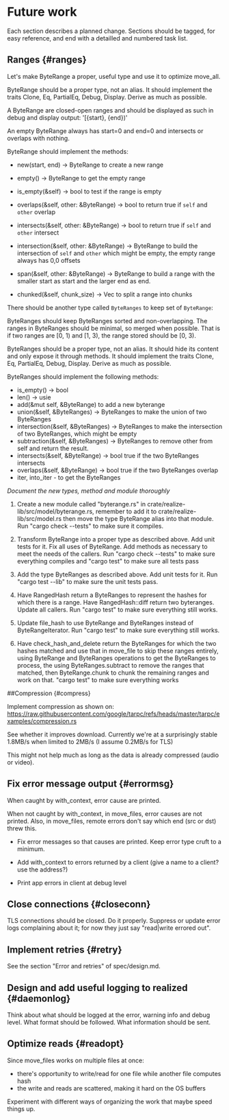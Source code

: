 # Future work

Each section describes a planned change. Sections should be tagged,
for easy reference, and end with a detailled and numbered task list.

## Ranges {#ranges}

Let's make ByteRange a proper, useful type and use it to optimize
move_all.

ByteRange should be a proper type, not an alias. It should implement
the traits Clone, Eq, PartialEq, Debug, Display. Derive as much as
possible.

A ByteRange are closed-open ranges and should be displayed as such in
debug and display output: '[{start}, {end})'

An empty ByteRange always has start=0 and end=0 and intersects or
overlaps with nothing.

ByteRange should implement the methods:

 - new(start, end) -> ByteRange to create a new range

 - empty() -> ByteRange to get the empty range

 - is_empty(&self) -> bool to test if the range is empty

 - overlaps(&self, other: &ByteRange) -> bool to return true if `self`
   and `other` overlap

 - intersects(&self, other: &ByteRange) -> bool to return true if
   `self` and `other` intersect

 - intersection(&self, other: &ByteRange) -> ByteRange to build the
   intersection of `self` and `other` which might be empty, the empty
   range always has 0,0 offsets

 - span(&self, other: &ByteRange) -> ByteRange to build a range with
 the smaller start as start and the larger end as end.

 - chunked(&self, chunk_size) -> Vec<ByteRange> to split a range into chunks

There should be another type called `ByteRanges` to keep set of `ByteRange`:

ByteRanges should keep ByteRanges sorted and non-overlapping. The
ranges in ByteRanges should be minimal, so merged when possible. That
is if two ranges are [0, 1) and [1, 3), the range stored should be [0,
3).

ByteRanges should be a proper type, not an alias. It should hide its
content and only expose it through methods. It should implement the
traits Clone, Eq, PartialEq, Debug, Display. Derive as much as
possible.

ByteRanges should implement the following methods:

 - is_empty() -> bool
 - len() -> usie
 - add(&mut self, &ByteRange) to add a new byterange
 - union(&self, &ByteRanges) -> ByteRanges to make the union of two ByteRanges
 - intersection(&self, &ByteRanges) -> ByteRanges to make the intersection of two ByteRanges, which might be empty
 - subtraction(&self, &ByteRanges) -> ByteRanges to remove other from self and return the result.
 - intersects(&self, &ByteRange) -> bool true if the two ByteRanges intersects
 - overlaps(&self, &ByteRange) -> bool true if the two ByteRanges overlap
 - iter, into_iter - to get the ByteRanges

*Document the new types, method and module thoroughly*

1. Create a new module called "byterange.rs" in
   crate/realize-lib/src/model/byterange.rs, remember to add it to
   crate/realize-lib/src/model.rs then move the type ByteRange alias
   into that module. Run "cargo check --tests" to make sure it
   compiles.

2. Transform ByteRange into a proper type as described above. Add unit
   tests for it. Fix all uses of ByteRange. Add methods as necessary
   to meet the needs of the callers. Run "cargo check --tests" to make
   sure everything compiles and "cargo test" to make sure all tests
   pass

3. Add the type ByteRanges as described above. Add unit tests for it.
   Run "cargo test --lib" to make sure the unit tests pass.

4. Have RangedHash return a ByteRanges to represent the hashes for
   which there is a range. Have RangedHash::diff return two
   byteranges. Update all callers. Run "cargo test" to make sure
   everything still works.

5. Update file_hash to use ByteRange and ByteRanges instead of
   ByteRangeIterator. Run "cargo test" to make sure everything still
   works.

6. Have check_hash_and_delete return the ByteRanges for which the two
   hashes matched and use that in move_file to skip these ranges
   entirely, using ByteRange and ByteRanges operations to get the
   ByteRanges to process, the using ByteRanges.subtract to remove the
   ranges that matched, then ByteRange.chunk to chunk the remaining
   ranges and work on that. "cargo test" to make sure everything works

##Compression {#compress}

Implement compression as shown on:
https://raw.githubusercontent.com/google/tarpc/refs/heads/master/tarpc/examples/compression.rs

See whether it improves download. Currently we're at a surprisingly
stable 1.8MB/s when limited to 2MB/s (I assume 0.2MB/s for TLS)

This might not help much as long as the data is already compressed
(audio or video).

## Fix error message output {#errormsg}

When caught by with_context, error cause are printed.

When not caught by with_context, in move_files, error causes are not
printed. Also, in move_files, remote errors don't say which end (src
or dst) threw this.

- Fix error messages so that causes are printed. Keep error type cruft
  to a minimum.

- Add with_context to errors returned by a client (give a name to a
  client? use the address?)

- Print app errors in client at debug level

## Close connections {#closeconn}

TLS connections should be closed. Do it properly. Suppress or update
error logs complaining about it; for now they just say "read|write
errored out".

## Implement retries {#retry}

See the section "Error and retries" of spec/design.md.

## Design and add useful logging to realized {#daemonlog}

Think about what should be logged at the error, warning info and debug
level. What format should be followed. What information should be
sent.

## Optimize reads {#readopt}

Since move_files works on multiple files at once:
 - there's opportunity to write/read for one file while another file computes hash
 - the write and reads are scattered, making it hard on the OS buffers

Experiment with different ways of organizing the work that maybe speed
things up.

